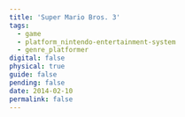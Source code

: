 ```yaml
---
title: 'Super Mario Bros. 3'
tags:
  - game
  - platform_nintendo-entertainment-system
  - genre_platformer
digital: false
physical: true
guide: false
pending: false
date: 2014-02-10
permalink: false
---
```

